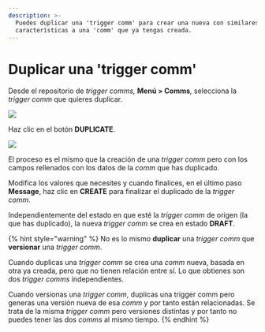 ```yaml
---
description: >-
  Puedes duplicar una 'trigger comm' para crear una nueva con similares
  características a una 'comm' que ya tengas creada.
---
```


# Duplicar una 'trigger comm'

Desde el repositorio de _trigger comms,_ **Menú &gt; Comms**_,_ selecciona la _trigger comm_ que quieres duplicar.

![](https://github.com/iciaparicio/variantes-origen/tree/169a87cd535336e6c183d673fef59f5462c5d585/.gitbook/assets/image%20%2812%29.png)

Haz clic en el botón **DUPLICATE**.

![](https://github.com/iciaparicio/variantes-origen/tree/169a87cd535336e6c183d673fef59f5462c5d585/.gitbook/assets/duplicate_comm_button.png)

El proceso es el mismo que la creación de una _trigger comm_ pero con los campos rellenados con los datos de la _comm_ que has duplicado.

Modifica los valores que necesites y cuando finalices, en el último paso **Message**, haz clic en **CREATE** para finalizar el duplicado de la _trigger comm_.

Independientemente del estado en que esté la _trigger comm_ de origen \(la que has duplicado\), la nueva _trigger comm_ se crea en estado **DRAFT**.

{% hint style="warning" %}
No es lo mismo **duplicar** una _trigger comm_ que **versionar** una _trigger comm_.

Cuando duplicas una _trigger comm_ se crea una _comm_ nueva, basada en otra ya creada, pero que no tienen relación entre sí. Lo que obtienes son dos _trigger comms_ independientes.

Cuando versionas una _trigger comm_, duplicas una trigger comm pero generas una versión nueva de esa _comm_ y por tanto están relacionadas. Se trata de la misma _trigger comm_ pero versiones distintas y por tanto no puedes tener las dos _comms_ al mismo tiempo.
{% endhint %}

